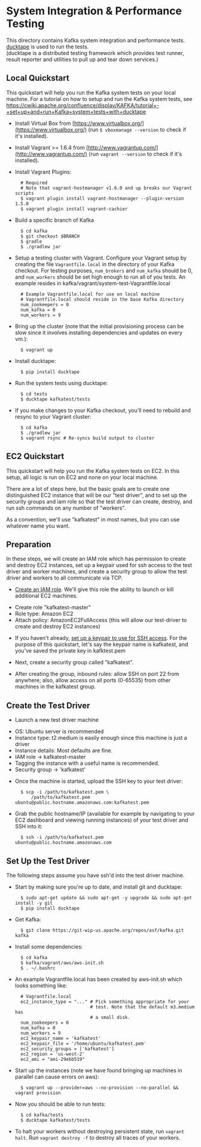 System Integration & Performance Testing
========================================

This directory contains Kafka system integration and performance tests. 
[ducktape](https://github.com/confluentinc/ducktape) is used to run the tests.  
(ducktape is a distributed testing framework which provides test runner, 
result reporter and utilities to pull up and tear down services.) 

Local Quickstart
----------------
This quickstart will help you run the Kafka system tests on your local machine.
For a tutorial on how to setup and run the Kafka system tests, see 
https://cwiki.apache.org/confluence/display/KAFKA/tutorial+-+set+up+and+run+Kafka+system+tests+with+ducktape

* Install Virtual Box from [https://www.virtualbox.org/](https://www.virtualbox.org/) (run `$ vboxmanage --version` to check if it's installed).
* Install Vagrant >= 1.6.4 from [http://www.vagrantup.com/](http://www.vagrantup.com/) (run `vagrant --version` to check if it's installed).
* Install Vagrant Plugins:

        # Required
        # Note that vagrant-hostmanager v1.6.0 and up breaks our Vagrant scripts
        $ vagrant plugin install vagrant-hostmanager --plugin-version 1.5.0
        $ vagrant plugin install vagrant-cachier

* Build a specific branch of Kafka
       
        $ cd kafka
        $ git checkout $BRANCH
        $ gradle
        $ ./gradlew jar
      
* Setup a testing cluster with Vagrant. Configure your Vagrant setup by creating the file 
   `Vagrantfile.local` in the directory of your Kafka checkout. For testing purposes,
  `num_brokers` and `num_kafka` should be 0, and `num_workers` should be set high enough
  to run all of you tests. An example resides in kafka/vagrant/system-test-Vagrantfile.local

        # Example Vagrantfile.local for use on local machine
        # Vagrantfile.local should reside in the base Kafka directory
        num_zookeepers = 0
        num_kafka = 0
        num_workers = 9

* Bring up the cluster (note that the initial provisioning process can be slow since it involves
installing dependencies and updates on every vm.):

        $ vagrant up

* Install ducktape:
       
        $ pip install ducktape

* Run the system tests using ducktape:

        $ cd tests
        $ ducktape kafkatest/tests

* If you make changes to your Kafka checkout, you'll need to rebuild and resync to your Vagrant cluster:

        $ cd kafka
        $ ./gradlew jar
        $ vagrant rsync # Re-syncs build output to cluster
        
EC2 Quickstart
--------------
This quickstart will help you run the Kafka system tests on EC2. In this setup, all logic is run
on EC2 and none on your local machine. 

There are a lot of steps here, but the basic goals are to create one distinguished EC2 instance that
will be our "test driver", and to set up the security groups and iam role so that the test driver
can create, destroy, and run ssh commands on any number of "workers".

As a convention, we'll use "kafkatest" in most names, but you can use whatever name you want. 

Preparation
-----------
In these steps, we will create an IAM role which has permission to create and destroy EC2 instances, 
set up a keypair used for ssh access to the test driver and worker machines, and create a security group to allow the test driver and workers to all communicate via TCP.

* [Create an IAM role](http://docs.aws.amazon.com/IAM/latest/UserGuide/Using_SettingUpUser.html#Using_CreateUser_console). We'll give this role the ability to launch or kill additional EC2 machines.
 - Create role "kafkatest-master"
 - Role type: Amazon EC2
 - Attach policy: AmazonEC2FullAccess (this will allow our test-driver to create and destroy EC2 instances)
 
* If you haven't already, [set up a keypair to use for SSH access](http://docs.aws.amazon.com/AWSEC2/latest/UserGuide/ec2-key-pairs.html). For the purpose
of this quickstart, let's say the keypair name is kafkatest, and you've saved the private key in kafktest.pem

* Next, create a security group called "kafkatest". 
 - After creating the group, inbound rules: allow SSH on port 22 from anywhere; also, allow access on all ports (0-65535) from other machines in the kafkatest group.

Create the Test Driver
----------------------
* Launch a new test driver machine 
 - OS: Ubuntu server is recommended
 - Instance type: t2.medium is easily enough since this machine is just a driver
 - Instance details: Most defaults are fine.
 - IAM role -> kafkatest-master
 - Tagging the instance with a useful name is recommended. 
 - Security group -> 'kafkatest'
  

* Once the machine is started, upload the SSH key to your test driver:

        $ scp -i /path/to/kafkatest.pem \
            /path/to/kafkatest.pem ubuntu@public.hostname.amazonaws.com:kafkatest.pem

* Grab the public hostname/IP (available for example by navigating to your EC2 dashboard and viewing running instances) of your test driver and SSH into it:

        $ ssh -i /path/to/kafkatest.pem ubuntu@public.hostname.amazonaws.com
        
Set Up the Test Driver
----------------------
The following steps assume you have ssh'd into
the test driver machine.

* Start by making sure you're up to date, and install git and ducktape:

        $ sudo apt-get update && sudo apt-get -y upgrade && sudo apt-get install -y git
        $ pip install ducktape

* Get Kafka:

        $ git clone https://git-wip-us.apache.org/repos/asf/kafka.git kafka
        
* Install some dependencies:

        $ cd kafka
        $ kafka/vagrant/aws/aws-init.sh
        $ . ~/.bashrc

* An example Vagrantfile.local has been created by aws-init.sh which looks something like:

        # Vagrantfile.local
        ec2_instance_type = "..." # Pick something appropriate for your
                                  # test. Note that the default m3.medium has
                                  # a small disk.
        num_zookeepers = 0
        num_kafka = 0
        num_workers = 9
        ec2_keypair_name = 'kafkatest'
        ec2_keypair_file = '/home/ubuntu/kafkatest.pem'
        ec2_security_groups = ['kafkatest']
        ec2_region = 'us-west-2'
        ec2_ami = "ami-29ebb519"

* Start up the instances (note we have found bringing up machines in parallel can cause errors on aws):

        $ vagrant up --provider=aws --no-provision --no-parallel && vagrant provision

* Now you should be able to run tests:

        $ cd kafka/tests
        $ ducktape kafkatest/tests

* To halt your workers without destroying persistent state, run `vagrant halt`. Run `vagrant destroy -f` to destroy all traces of your workers.

